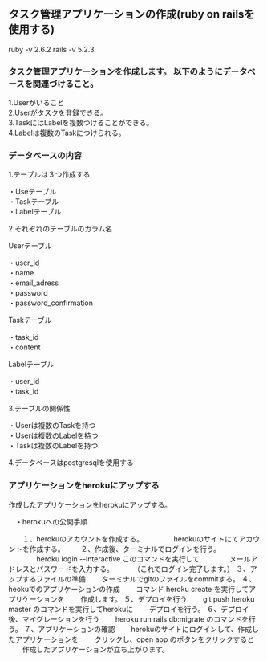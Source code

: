 
## タスク管理アプリケーションの作成(ruby on railsを使用する)    
 ruby -v 2.6.2
 rails -v 5.2.3
### タスク管理アプリケーションを作成します。  以下のようにデータベースを関連づけること。  

 1.Userがいること  
 2.Userがタスクを登録できる。  
 3.TaskにはLabelを複数つけることができる。  
 4.Labelは複数のTaskにつけられる。　　


### データベースの内容    


1.テーブルは３つ作成する  

 ・Useテーブル  
 ・Taskテーブル  
 ・Labelテーブル      

2.それぞれのテーブルのカラム名  

Userテーブル    

 ・user_id  
 ・name  
 ・email_adress  
 ・password  
 ・password_confirmation    

Taskテーブル    

 ・task_id  
 ・content    

Labelテーブル    

 ・user_id  
 ・task_id      

3.テーブルの関係性    

 ・Userは複数のTaskを持つ  
 ・Userは複数のLabelを持つ  
 ・Taskは複数のLabelを持つ      

4.データベースはpostgresqlを使用する



### アプリケーションをherokuにアップする

作成したアプリケーションをherokuにアップする。

　・herokuへの公開手順

　　１、herokuのアカウントを作成する。
　　　　herokuのサイトにてアカウントを作成する。
　　２、作成後、ターミナルでログインを行う。
　　　　heroku login --interactive このコマンドを実行して
　　　　メールアドレスとパスワードを入力する。
　　　（これでログイン完了します。）
   ３、アップするファイルの準備
   　　ターミナルでgitのファイルをcommitする。
   ４、heokuでのアプリケーションの作成
   　　コマンド heroku create を実行してアプリケーションを
   　　作成します。
   ５、デプロイを行う
   　　git push heroku master のコマンドを実行してherokuに
   　　デプロイを行う。
   ６、デプロイ後、マイグレーションを行う
   　　heroku run rails db:migrate のコマンドを行う。
   ７、アプリケーションの確認
   　　herokuのサイトにログインして、作成したアプリケーションを
   　　クリックし、open app のボタンをクリックすると
   　　作成したアプリケーションが立ち上がります。   
